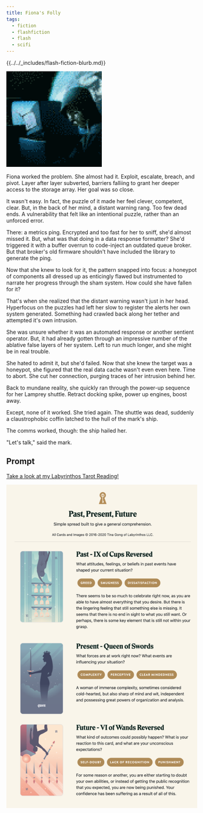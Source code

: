 ```yaml
---
title: Fiona's Folly
tags:
  - fiction
  - flashfiction
  - flash
  - scifi
---
```


{{../../_includes/flash-fiction-blurb.md}}

<!--more-->

<img src="./cover.png" class="fullwidth" />

Fiona worked the problem. She almost had it. Exploit, escalate, breach, and pivot. Layer after layer subverted, barriers falliing to grant her deeper access to the storage array. Her goal was so close. 

It wasn't easy. In fact, the puzzle of it made her feel clever, competent, clear. But, in the back of her mind, a distant warning rang. Too few dead ends. A vulnerability that felt like an intentional puzzle, rather than an unforced error. 

There: a metrics ping. Encrypted and too fast for her to sniff, she'd almost missed it. But, what was that doing in a data response formatter? She'd triggered it with a buffer overrun to code-inject an outdated queue broker. But that broker's old firmware shouldn't have included the library to generate the ping.

Now that she knew to look for it, the pattern snapped into focus: a honeypot of components all dressed up as enticingly flawed but instrumented to narrate her progress through the sham system. How could she have fallen for it? 

That's when she realized that the distant warning wasn't just in her head. Hyperfocus on the puzzles had left her slow to register the alerts her own system generated. Something had crawled back along her tether and attempted it's own intrusion. 

She was unsure whether it was an automated response or another sentient operator. But, it had already gotten through an impressive number of the ablative false layers of her system. Left to run much longer, and she might be in real trouble. 

She hated to admit it, but she'd failed. Now that she knew the target was a honeypot, she figured that the real data cache wasn't even even here. Time to abort. She cut her connection, purging traces of her intrusion behind her. 

Back to mundane reality, she quickly ran through the power-up sequence for her Lamprey shuttle. Retract docking spike, power up engines, boost away. 

Except, none of it worked. She tried again. The shuttle was dead, suddenly a claustrophobic coffin latched to the hull of the mark's ship. 

The comms worked, though: the ship hailed her.

"Let's talk," said the mark. 

## Prompt

[Take a look at my Labyrinthos Tarot Reading!](https://app.labyrinthos.co/reading/ppf/SSTRWS/-44,62,-27)

![](20220413085344.png)
